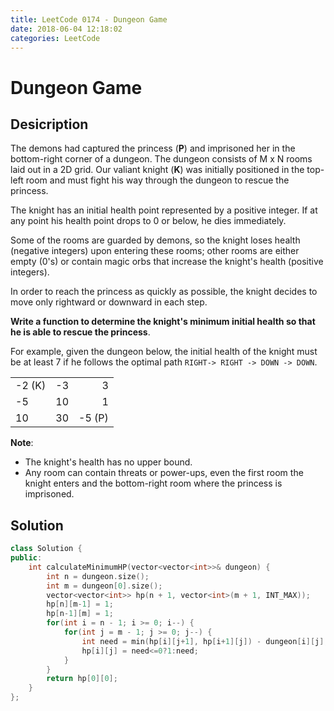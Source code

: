 ```yaml
---
title: LeetCode 0174 - Dungeon Game
date: 2018-06-04 12:18:02
categories: LeetCode
---
```

# Dungeon Game

<!--more-->

## Desicription

The demons had captured the princess (**P**) and imprisoned her in the bottom-right corner of a dungeon. The dungeon consists of M x N rooms laid out in a 2D grid. Our valiant knight (**K**) was initially positioned in the top-left room and must fight his way through the dungeon to rescue the princess.

The knight has an initial health point represented by a positive integer. If at any point his health point drops to 0 or below, he dies immediately.

Some of the rooms are guarded by demons, so the knight loses health (negative integers) upon entering these rooms; other rooms are either empty (0's) or contain magic orbs that increase the knight's health (positive integers).

In order to reach the princess as quickly as possible, the knight decides to move only rightward or downward in each step.

 

**Write a function to determine the knight's minimum initial health so that he is able to rescue the princess**.

For example, given the dungeon below, the initial health of the knight must be at least 7 if he follows the optimal path `RIGHT-> RIGHT -> DOWN -> DOWN`.

|  |  |  | 
| - | :-: | -: | 
| -2 (K) | -3| 3 | 
| -5 | 10 | 1 | 
| 10 | 30 | -5 (P) |

**Note**:

- The knight's health has no upper bound.
- Any room can contain threats or power-ups, even the first room the knight enters and the bottom-right room where the princess is imprisoned.

## Solution

```cpp
class Solution {
public:
    int calculateMinimumHP(vector<vector<int>>& dungeon) {
        int n = dungeon.size();
        int m = dungeon[0].size();
        vector<vector<int>> hp(n + 1, vector<int>(m + 1, INT_MAX));
        hp[n][m-1] = 1;
        hp[n-1][m] = 1;
        for(int i = n - 1; i >= 0; i--) {
            for(int j = m - 1; j >= 0; j--) {
                int need = min(hp[i][j+1], hp[i+1][j]) - dungeon[i][j];
                hp[i][j] = need<=0?1:need;
            }
        }
        return hp[0][0];
    }
};
```